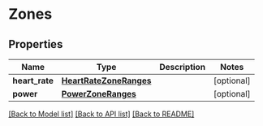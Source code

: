 # Zones

## Properties
Name | Type | Description | Notes
------------ | ------------- | ------------- | -------------
**heart_rate** | [**HeartRateZoneRanges**](HeartRateZoneRanges.md) |  | [optional] 
**power** | [**PowerZoneRanges**](PowerZoneRanges.md) |  | [optional] 

[[Back to Model list]](../README.md#documentation-for-models) [[Back to API list]](../README.md#documentation-for-api-endpoints) [[Back to README]](../README.md)

